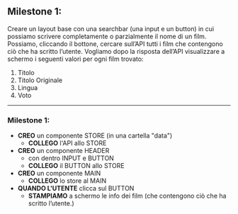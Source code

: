 ## Milestone 1:

Creare un layout base con una searchbar (una input e un button) in cui possiamo
scrivere completamente o parzialmente il nome di un film. Possiamo, cliccando il
bottone, cercare sull’API tutti i film che contengono ciò che ha scritto l’utente.
Vogliamo dopo la risposta dell’API visualizzare a schermo i seguenti valori per ogni
film trovato:

1. Titolo
2. Titolo Originale
3. Lingua
4. Voto

<hr>

### Milestone 1:

- **CREO** un componente STORE (in una cartella "data")
  - **COLLEGO** l'API allo STORE
- **CREO** un componente HEADER
  - con dentro INPUT e BUTTON
  - **COLLEGO** il BUTTON allo STORE
- **CREO** un componente MAIN
  - **COLLEGO** lo store al MAIN
- **QUANDO L'UTENTE** clicca sul BUTTON
  - **STAMPIAMO** a schermo le info dei film (che contengono ciò che ha scritto l’utente.)
